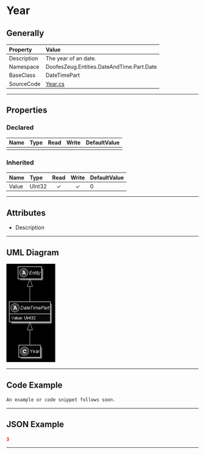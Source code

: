 ﻿# Year

## Generally

|Property|Value|
|:-|:-|
|Description|The year of an date.|
|Namespace|DoofesZeug.Entities.DateAndTime.Part.Date|
|BaseClass|DateTimePart|
|SourceCode|[Year.cs](../../../../DoofesZeug.Library/Src/Entities/DateAndTime/Part/Date/Year.cs)|

---

## Properties

### Declared

|Name|Type|Read|Write|DefaultValue|
|:---|:---|:--:|:---:|:-----------|
|    |    |    |     |            |

### Inherited

|Name|Type|Read|Write|DefaultValue|
|:---|:---|:--:|:---:|:-----------|
|Value|UInt32|&#x2713;|&#x2713;|0|

---

## Attributes

- Description

---

## UML Diagram

![Year.png](./Year.png "Year")

---

## Code Example

```cs
An example or code snippet follows soon.
```

---

## JSON Example

```json
3
```

---

